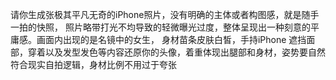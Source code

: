 请你生成张极其平凡无奇的iPhone照片，没有明确的主体或者构图感，就是随手一拍的快照， 照片略带打光不均导致的轻微曝光过度，整体呈现出一种刻意的平庸感。画面内出现的是名镜中的女生， 身材苗条皮肤白皙，手持iPhone 遮挡面部，穿着以及发型发色等内容还原你的头像，着重体现出腿部和身材，姿势要自然符合现实自拍逻辑，身材比例不用过于夸张